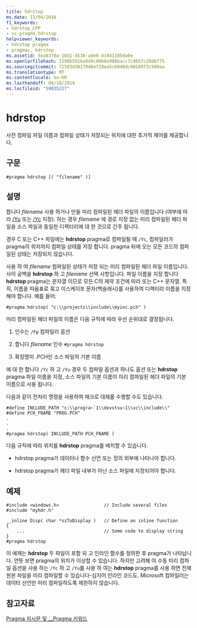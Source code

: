 ```yaml
---
title: hdrstop
ms.date: 11/04/2016
f1_keywords:
- hdrstop_CPP
- vc-pragma.hdrstop
helpviewer_keywords:
- hdrstop pragma
- pragmas, hdrstop
ms.assetid: 5ea8370a-10d1-4538-ade6-4c841185da0e
ms.openlocfilehash: 1590b5916a8d9c00b6e988bacc7cd857c29d6775
ms.sourcegitcommit: 72583d30170d6ef29ea5c6848dc00169f2c909aa
ms.translationtype: MT
ms.contentlocale: ko-KR
ms.lasthandoff: 04/18/2019
ms.locfileid: "59035217"
---
```

# <a name="hdrstop"></a>hdrstop
사전 컴파일 파일 이름과 컴파일 상태가 저장되는 위치에 대한 추가적 제어를 제공합니다.

## <a name="syntax"></a>구문

```
#pragma hdrstop [( "filename" )]
```

## <a name="remarks"></a>설명

합니다 *filename* 사용 하거나 만들 미리 컴파일된 헤더 파일의 이름입니다 (여부에 따라 [/Yu](../build/reference/yu-use-precompiled-header-file.md) 또는 [/Yc](../build/reference/yc-create-precompiled-header-file.md) 지정). 하는 경우 *filename* 에 경로 지정 없는 미리 컴파일된 헤더 파일을 소스 파일과 동일한 디렉터리에 대 한 것으로 간주 됩니다.

경우 C 또는 C++ 파일에는 **hdrstop** pragma로 컴파일될 때 `/Yc`, 컴파일러가 pragma의 위치까지 컴파일 상태를 저장 합니다. pragma 뒤에 오는 모든 코드의 컴파일된 상태는 저장되지 않습니다.

사용 하 여 *filename* 컴파일된 상태가 저장 되는 미리 컴파일된 헤더 파일 이름입니다. 사이 공백을 **hdrstop** 하 고 *filename* 선택 사항입니다. 파일 이름을 지정 합니다 **hdrstop** pragma는 문자열 이므로 모든 C의 제약 조건에 따라 또는 C++ 문자열. 특히, 이름을 따옴표로 묶고 이스케이프 문자(백슬래시)를 사용하여 디렉터리 이름을 지정해야 합니다. 예를 들어:

```
#pragma hdrstop( "c:\\projects\\include\\myinc.pch" )
```

미리 컴파일된 헤더 파일의 이름은 다음 규칙에 따라 우선 순위대로 결정됩니다.

1. 인수는 `/Fp` 컴파일러 옵션

2. 합니다 *filename* 인수 `#pragma hdrstop`

3. 확장명이 .PCH인 소스 파일의 기본 이름

에 대 한 합니다 `/Yc` 하 고 `/Yu` 경우 두 컴파일 옵션과 하나도 옵션 또는 **hdrstop** pragma 파일 이름을 지정, 소스 파일의 기본 이름이 미리 컴파일된 헤더 파일의 기본 이름으로 사용 됩니다.

다음과 같이 전처리 명령을 사용하여 매크로 대체를 수행할 수도 있습니다.

```
#define INCLUDE_PATH "c:\\progra~`1\\devstsu~1\\vc\\include\\"
#define PCH_FNAME "PROG.PCH"
.
.
.
#pragma hdrstop( INCLUDE_PATH PCH_FNAME )
```

다음 규칙에 따라 위치를 **hdrstop** pragma를 배치할 수 있습니다.

- hdrstop pragma가 데이터나 함수 선언 또는 정의 외부에 나타나야 합니다.

- hdrstop pragma가 헤더 파일 내부가 아닌 소스 파일에 지정되어야 합니다.

## <a name="example"></a>예제

```
#include <windows.h>                 // Include several files
#include "myhdr.h"

__inline Disp( char *szToDisplay )   // Define an inline function
{
    ...                              // Some code to display string
}
#pragma hdrstop
```

이 예제는 **hdrstop** 두 파일이 포함 되 고 인라인 함수를 정의한 후 pragma가 나타납니다. 언뜻 보면 pragma의 위치가 이상할 수 있습니다. 하지만 고려해 야 수동 미리 컴파일 옵션을 사용 하는 `/Yc` 하 고 `/Yu`를 사용 하 여는 **hdrstop** pragma를 사용 하면 전체 원본 파일을 미리 컴파일할 수 있습니다-심지어 인라인 코드도. Microsoft 컴파일러는 데이터 선언만 미리 컴파일하도록 제한하지 않습니다.

## <a name="see-also"></a>참고자료

[Pragma 지시문 및 __Pragma 키워드](../preprocessor/pragma-directives-and-the-pragma-keyword.md)